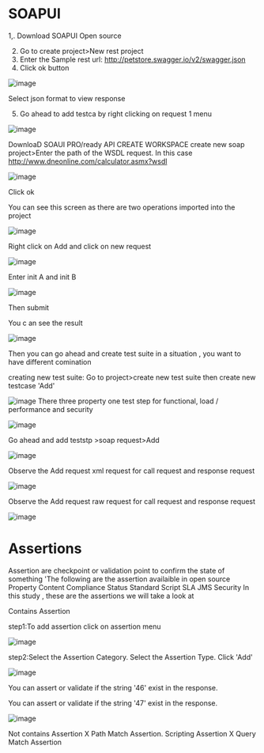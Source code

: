 # SOAPUI
1,. Download SOAPUI Open source

2. Go to create project>New rest project 
3. Enter the Sample rest url: http://petstore.swagger.io/v2/swagger.json
4. Click ok button

![image](https://user-images.githubusercontent.com/43099966/109734295-110e8180-7bc1-11eb-9fd2-b0362c8994f1.png)

Select json format to view response

5. Go ahead to add testca by right clicking on request 1 menu

![image](https://user-images.githubusercontent.com/43099966/109734619-95f99b00-7bc1-11eb-9ec5-d2edebbab675.png)



DownloaD SOAUI PRO/ready API
CREATE WORKSPACE
create new soap project>Enter the path of the WSDL request. In this case http://www.dneonline.com/calculator.asmx?wsdl

![image](https://user-images.githubusercontent.com/43099966/109778788-856b1400-7c05-11eb-95c6-2b530577cbbf.png)

Click ok

You can see this screen as there are two operations imported into the project

![image](https://user-images.githubusercontent.com/43099966/109779062-daa72580-7c05-11eb-8161-61364135350d.png)

Right click on Add and click on new request

![image](https://user-images.githubusercontent.com/43099966/109779242-0aeec400-7c06-11eb-8021-6b699bbaf854.png)

Enter init A and init B

![image](https://user-images.githubusercontent.com/43099966/109779595-63be5c80-7c06-11eb-99a9-43ea7cc1bd9b.png)

Then submit

You c an see the result

![image](https://user-images.githubusercontent.com/43099966/109779854-ab44e880-7c06-11eb-907b-0200372389d0.png)


Then you can go ahead and create test suite in a situation , you want to have different comination

creating new test suite: Go to project>create new test suite
then create new testcase 'Add'

![image](https://user-images.githubusercontent.com/43099966/109780906-b8aea280-7c07-11eb-84f8-a989208784f4.png)
There three property one  test step for functional, load / performance and security

![image](https://user-images.githubusercontent.com/43099966/109781061-e1369c80-7c07-11eb-950d-0291f84561c5.png)

Go ahead and add teststp >soap request>Add

![image](https://user-images.githubusercontent.com/43099966/109781987-af720580-7c08-11eb-87b0-516ee0133229.png)

Observe the Add request xml request for call request and response request

![image](https://user-images.githubusercontent.com/43099966/109782471-3aeb9680-7c09-11eb-83ff-d86347eea7b0.png)

Observe the Add request raw request for call request and response request

![image](https://user-images.githubusercontent.com/43099966/109782800-93229880-7c09-11eb-960a-542f72d66b5a.png)

# Assertions

Assertion are checkpoint or validation point to confirm the state of something
'The following are the assertion availaible in open source
Property Content
Compliance Status Standard
Script
SLA
JMS
Security
 In this study , these are the assertions we will take a look at
 
 Contains Assertion
 
 step1:To add assertion click on assertion menu 
 
 ![image](https://user-images.githubusercontent.com/43099966/109783834-b6017c80-7c0a-11eb-9482-28b33a10559d.png)
 
 step2:Select the Assertion Category.
Select the Assertion Type.
Click 'Add'

![image](https://user-images.githubusercontent.com/43099966/109784270-30ca9780-7c0b-11eb-9828-891ac2ec5115.png)

You can assert or  validate if the string '46' exist in the response.

You can assert or  validate if the string '47' exist in the response.

![image](https://user-images.githubusercontent.com/43099966/109784833-c49c6380-7c0b-11eb-8577-007a51642713.png)


Not contains Assertion
X Path Match Assertion.
Scripting Assertion
X Query Match Assertion






